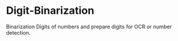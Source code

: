 # Digit-Binarization
Binarization Digits of numbers and prepare digits for OCR or number detection.
